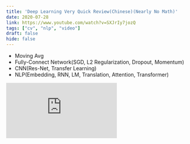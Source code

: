 ```yaml
---
title: 'Deep Learning Very Quick Review(Chinese)(Nearly No Math)'
date: 2020-07-28
link: https://www.youtube.com/watch?v=SXJrIy7jozQ
tags: ["cv", "nlp", "video"]
draft: false
hide: false
---
```


* Moving Avg
* Fully-Connect Network(SGD, L2 Regularization, Dropout, Momentum)
* CNN(Res-Net, Transfer Learning)
* NLP(Embedding, RNN, LM, Translation, Attention, Transformer)
<Embed src="https://www.youtube.com/embed/SXJrIy7jozQ" />